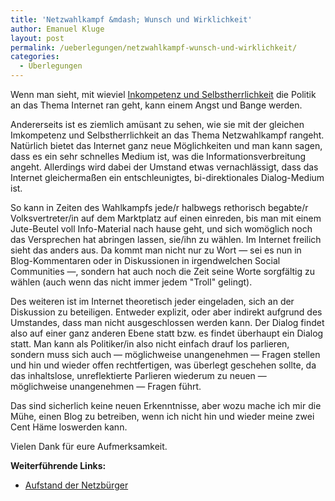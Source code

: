 ```yaml
---
title: 'Netzwahlkampf &mdash; Wunsch und Wirklichkeit'
author: Emanuel Kluge
layout: post
permalink: /ueberlegungen/netzwahlkampf-wunsch-und-wirklichkeit/
categories:
  - Überlegungen
---
```


Wenn man sieht, mit wieviel [Inkompetenz und Selbstherrlichkeit][lawblog] die Politik an das Thema Internet ran geht, kann einem Angst und Bange werden.

Andererseits ist es ziemlich amüsant zu sehen, wie sie mit der gleichen Imkompetenz und Selbstherrlichkeit an das Thema Netzwahlkampf rangeht. Natürlich bietet das Internet ganz neue Möglichkeiten und man kann sagen, dass es ein sehr schnelles Medium ist, was die Informationsverbreitung angeht. Allerdings wird dabei der Umstand etwas vernachlässigt, dass das Internet gleichermaßen ein entschleunigtes, bi-direktionales Dialog-Medium ist.

So kann in Zeiten des Wahlkampfs jede/r halbwegs rethorisch begabte/r Volksvertreter/in auf dem Marktplatz auf einen einreden, bis man mit einem Jute-Beutel voll Info-Material nach hause geht, und sich womöglich noch das Versprechen hat abringen lassen, sie/ihn zu wählen. Im Internet freilich sieht das anders aus. Da kommt man nicht nur zu Wort &mdash; sei es nun in Blog-Kommentaren oder in Diskussionen in irgendwelchen Social Communities &mdash;, sondern hat auch noch die Zeit seine Worte sorgfältig zu wählen (auch wenn das nicht immer jedem "Troll" gelingt).

Des weiteren ist im Internet theoretisch jeder eingeladen, sich an der Diskussion zu beteiligen. Entweder explizit, oder aber indirekt aufgrund des Umstandes, dass man nicht ausgeschlossen werden kann. Der Dialog findet also auf einer ganz anderen Ebene statt bzw. es findet überhaupt ein Dialog statt. Man kann als Politiker/in also nicht einfach drauf los parlieren, sondern muss sich auch &mdash; möglichweise unangenehmen &mdash; Fragen stellen und hin und wieder offen rechtfertigen, was überlegt geschehen sollte, da das inhaltslose, unreflektierte Parlieren wiederum zu neuen &mdash; möglichweise unangenehmen &mdash; Fragen führt.

Das sind sicherlich keine neuen Erkenntnisse, aber wozu mache ich mir die Mühe, einen Blog zu betreiben, wenn ich nicht hin und wieder meine zwei Cent Häme loswerden kann.

Vielen Dank für eure Aufmerksamkeit.

**Weiterführende Links:**

 * [Aufstand der Netzbürger][spiegel]

[lawblog]: http://www.lawblog.de/index.php/archives/2009/08/02/die-meinungsfreiheit-als-sondermull/
[spiegel]: http://www.spiegel.de/spiegel/0,1518,639993,00.html
